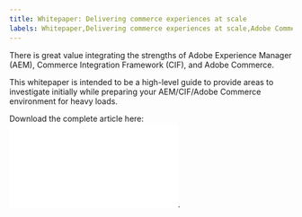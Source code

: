 ```yaml
---
title: Whitepaper: Delivering commerce experiences at scale
labels: Whitepaper,Delivering commerce experiences at scale,Adobe Commerce,cloud architecture,Adobe Experience Manager,Commerce Integration Framework,glass,headless,AEM,CIF,Adobe Experience Cloud
---
```


There is great value integrating the strengths of Adobe Experience Manager (AEM), Commerce Integration Framework (CIF), and Adobe Commerce.

This whitepaper is intended to be a high-level guide to provide areas to investigate initially while preparing your AEM/CIF/Adobe Commerce environment for heavy loads.

Download the complete article here: ![Delivering commerce experiences at scale](assets/delivering_commerce_experiences_at_scale.pdf).
